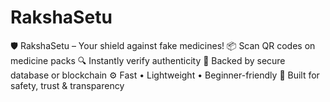 # RakshaSetu
🛡️ RakshaSetu – Your shield against fake medicines! 📦 Scan QR codes on medicine packs 🔍 Instantly verify authenticity 💊 Backed by secure database or blockchain ⚙️ Fast • Lightweight • Beginner-friendly 🚀 Built for safety, trust &amp; transparency
